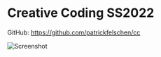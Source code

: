 # Creative Coding SS2022

GitHub: https://github.com/patrickfelschen/cc

![Screenshot](src/05-poster/exports/right_said_fred_-_you_re_my_mate.mp3_HighRes.png)